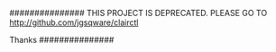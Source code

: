###############
THIS PROJECT IS DEPRECATED.
PLEASE GO TO http://github.com/jgsqware/clairctl

Thanks
###############
